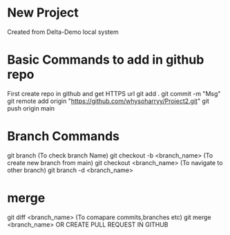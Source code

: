 # New Project
Created from Delta-Demo local system

# Basic Commands to add in github repo
First create repo in github and get HTTPS url
git add .
git commit -m "Msg"
git remote add origin "https://github.com/whysoharryy/Project2.git"
git push origin main

# Branch Commands
git branch (To check branch Name)
git checkout -b <branch_name>  (To create new branch from main)
git checkout <branch_name> (To navigate to other branch)
git branch -d <branch_name>

# merge
git diff <branch_name>  (To comapare commits,branches etc)
git merge <branch_name>    OR CREATE PULL REQUEST IN GITHUB



